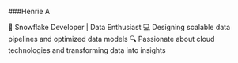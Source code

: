 ###Henrie A

🚀 Snowflake Developer | Data Enthusiast
💻 Designing scalable data pipelines and optimized data models
🔍 Passionate about cloud technologies and transforming data into insights
